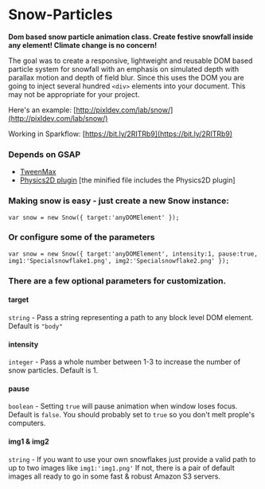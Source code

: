# Snow-Particles

**Dom based snow particle animation class. Create festive snowfall inside any element! Climate change is no concern!**

The goal was to create a responsive, lightweight and reusable DOM based particle system for snowfall with an emphasis on simulated depth with parallax motion and depth of field blur. Since this uses the DOM you are going to inject several hundred ```<div>``` elements into your document. This may not be appropriate for your project. 

Here's an example: [http://pixldev.com/lab/snow/](http://pixldev.com/lab/snow/)

Working in Sparkflow: [https://bit.ly/2RITRb9](https://bit.ly/2RITRb9)  



### Depends on GSAP

* [TweenMax](https://greensock.com/docs/TweenMax) 
* [Physics2D plugin](https://greensock.com/Physics2DPlugin) [the minified file includes the Physics2D plugin]

### Making snow is easy - just create a new Snow instance:

```
var snow = new Snow({ target:'anyDOMElement' });
```

### Or configure some of the parameters 

```
var snow = new Snow({ target:'anyDOMElement', intensity:1, pause:true, img1:'Specialsnowflake1.png', img2:'Specialsnowflake2.png' });
```

### There are a few optional parameters for customization. 

#### target 
```string``` - Pass a string representing a path to any block level DOM element. Default is ```"body"```

#### intensity
```integer``` - Pass a whole number between 1-3 to increase the number of snow particles. Default is 1.

#### pause 
```boolean``` - Setting ```true``` will pause animation when window loses focus. Default is ```false```. You should probably set to ```true``` so you don't melt prople's computers.

#### img1 & img2
```string``` - If you want to use your own snowflakes just provide a valid path to up to two images like ```img1:'img1.png'``` If not, there is a pair of default images all ready to go in some fast & robust Amazon S3 servers. 
